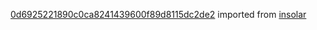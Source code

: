 [0d6925221890c0ca8241439600f89d8115dc2de2](https://github.com/insolar/insolar/commit/0d6925221890c0ca8241439600f89d8115dc2de2) imported from [insolar](https://github.com/insolar/insolar)
